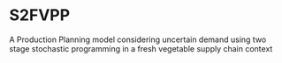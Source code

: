 # S2FVPP
A Production Planning model considering uncertain demand using two stage stochastic programming in a fresh vegetable supply chain context
